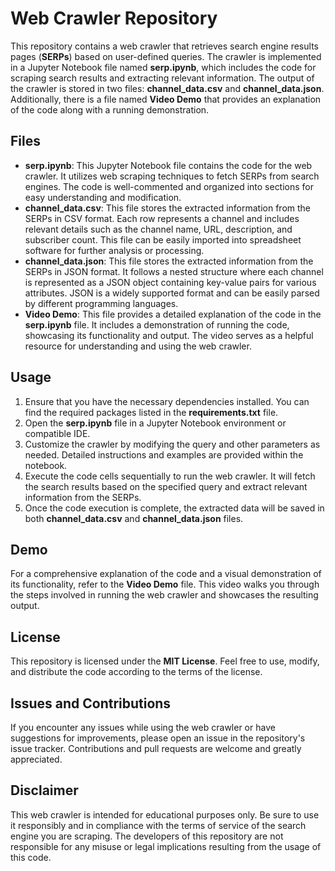 <!DOCTYPE html>
<html>
<head>
  <title>Web Crawler Repository</title>
</head>
<body>
  <h1>Web Crawler Repository</h1>
  <p>This repository contains a web crawler that retrieves search engine results pages (<strong>SERPs</strong>) based on user-defined queries. The crawler is implemented in a Jupyter Notebook file named <strong>serp.ipynb</strong>, which includes the code for scraping search results and extracting relevant information. The output of the crawler is stored in two files: <strong>channel_data.csv</strong> and <strong>channel_data.json</strong>. Additionally, there is a file named <strong>Video Demo</strong> that provides an explanation of the code along with a running demonstration.</p>
  <h2>Files</h2>
  <ul>
    <li><strong>serp.ipynb</strong>: This Jupyter Notebook file contains the code for the web crawler. It utilizes web scraping techniques to fetch SERPs from search engines. The code is well-commented and organized into sections for easy understanding and modification.</li>
    <li><strong>channel_data.csv</strong>: This file stores the extracted information from the SERPs in CSV format. Each row represents a channel and includes relevant details such as the channel name, URL, description, and subscriber count. This file can be easily imported into spreadsheet software for further analysis or processing.</li>
    <li><strong>channel_data.json</strong>: This file stores the extracted information from the SERPs in JSON format. It follows a nested structure where each channel is represented as a JSON object containing key-value pairs for various attributes. JSON is a widely supported format and can be easily parsed by different programming languages.</li>
    <li><strong>Video Demo</strong>: This file provides a detailed explanation of the code in the <strong>serp.ipynb</strong> file. It includes a demonstration of running the code, showcasing its functionality and output. The video serves as a helpful resource for understanding and using the web crawler.</li>
  </ul>
  <h2>Usage</h2>
  <ol>
    <li>Ensure that you have the necessary dependencies installed. You can find the required packages listed in the <strong>requirements.txt</strong> file.</li>
    <li>Open the <strong>serp.ipynb</strong> file in a Jupyter Notebook environment or compatible IDE.</li>
    <li>Customize the crawler by modifying the query and other parameters as needed. Detailed instructions and examples are provided within the notebook.</li>
    <li>Execute the code cells sequentially to run the web crawler. It will fetch the search results based on the specified query and extract relevant information from the SERPs.</li>
    <li>Once the code execution is complete, the extracted data will be saved in both <strong>channel_data.csv</strong> and <strong>channel_data.json</strong> files.</li>
  </ol>
  <h2>Demo</h2>
  <p>For a comprehensive explanation of the code and a visual demonstration of its functionality, refer to the <strong>Video Demo</strong> file. This video walks you through the steps involved in running the web crawler and showcases the resulting output.</p>
  <h2>License</h2>
  <p>This repository is licensed under the <strong>MIT License</strong>. Feel free to use, modify, and distribute the code according to the terms of the license.</p>
  <h2>Issues and Contributions</h2>
  <p>If you encounter any issues while using the web crawler or have suggestions for improvements, please open an issue in the repository's issue tracker. Contributions and pull requests are welcome and greatly appreciated.</p>
  <h2>Disclaimer</h2>
  <p>This web crawler is intended for educational purposes only. Be sure to use it responsibly and in compliance with the terms of service of the search engine you are scraping. The developers of this repository are not responsible for any misuse or legal implications resulting from the usage of this code.</p>
</body>
</html>
